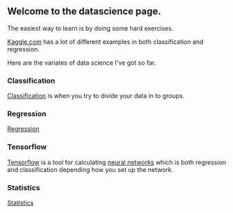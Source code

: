 <script src="https://cdnjs.cloudflare.com/ajax/libs/KaTeX/0.7.1/katex.min.js" integrity="sha384-/y1Nn9+QQAipbNQWU65krzJralCnuOasHncUFXGkdwntGeSvQicrYkiUBwsgUqc1" crossorigin="anonymous"></script>


## Welcome to the datascience page.

The easiest way to learn is by doing some hard exercises.

[Kaggle.com](https://kaggle.com) has a lot of different examples in both classification and regression.

Here are the variates of data science I've got so far.


### Classification
[Classification](classfication/) is when you try to divide your data in to groups.

### Regression
[Regression](regression/)<br/>

### Tensorflow
[Tensorflow](tensorflow/) is a tool for calculating [neural networks](tensorflow/neuralnet.md) which is both regression and classification depending how you set up the network.

### Statistics
[Statistics](statistics/)
